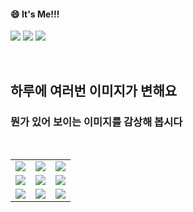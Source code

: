 <!--
#### 📫 How to reach me?
<a href="mailto:thquddnr123@gmail.com">
    <img 
        src="https://img.shields.io/badge/Gmail-d14836?style=flat-square&logo=Gmail&logoColor=white&link=mailto:thquddnr123@gmail.com"
        style="height : auto; margin-left : 60px; margin-right : 60px;"/>
</a>
-->
#### 😄 It's Me!!!

<a href="https://cybecho.notion.site/SBU-s-Archives-854ccd3338c2456a867956f26143998a" target="_blank"><img src="https://img.shields.io/badge/Portfolio-303030?style=for-the-badge&logo=Notion&logoColor=white"/></a>
<a href="https://www.instagram.com/junk_warrior_vintage/" target="_blank"><img src="https://img.shields.io/badge/@junk_warrir_vintage-E4405F?style=for-the-badge&logo=Instagram&logoColor=white"/></a>
<a href="https://www.behance.net/thquddnr125654" target="_blank"><img src="https://img.shields.io/badge/Behance-1769FF?style=for-the-badge&logo=Behance&logoColor=white"/></a>

</br>

## 하루에 여러번 이미지가 변해요
### 뭔가 있어 보이는 이미지를 감상해 봅시다

<!--
마크업 바로보기 사이트
https://dillinger.io/ 
-->
  <br/> <table>
<tr>
<td><a href='https://binarypiano.com/'><img src='https://www.random-art.org/img/large/435749.jpg'></a></td>
<td><a href='https://name.ho9.me/'><img src='https://www.random-art.org/img/large/435791.jpg'></a></td>
<td><a href='http://www.omglasergunspewpewpew.com/'><img src='https://www.random-art.org/img/large/435776.jpg'></a></td>
</tr>
<tr>
<td><a href='https://www.cameronsworld.net'><img src='https://www.random-art.org/img/large/435814.jpg'></a></td>
<td><a href='https://pointerpointer.com/'><img src='https://www.random-art.org/img/large/435762.jpg'></a></td>
<td><a href='https://www.omfgdogs.com/#'><img src='https://www.random-art.org/img/large/435780.jpg'></a></td>
</tr>
<tr>
<td><a href='https://longdogechallenge.com/'><img src='https://www.random-art.org/img/large/435707.jpg'></a></td>
<td><a href='https://img.theqoo.net/img/rjIus.jpg'><img src='https://www.random-art.org/img/large/435779.jpg'></a></td>
<td><a href='https://kimjongillookingatthings.tumblr.com/'><img src='https://www.random-art.org/img/large/435708.jpg'></a></td>
</tr>
</table>
